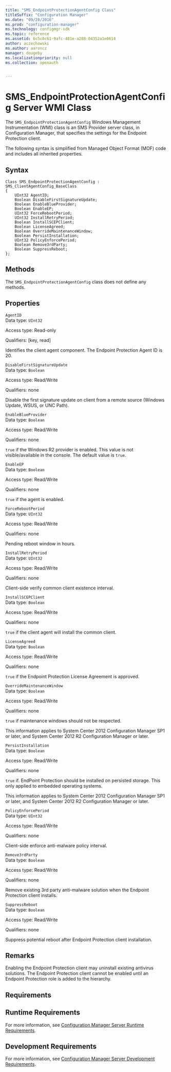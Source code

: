 ```yaml
---
title: "SMS_EndpointProtectionAgentConfig Class"
titleSuffix: "Configuration Manager"
ms.date: "09/20/2016"
ms.prod: "configuration-manager"
ms.technology: configmgr-sdk
ms.topic: reference
ms.assetid: 6c5c8c61-9afc-481e-a288-04352a1e0614
author: aczechowski
ms.author: aaroncz
manager: dougeby
ms.localizationpriority: null
ms.collection: openauth


---
```

# SMS_EndpointProtectionAgentConfig Server WMI Class
The `SMS_EndpointProtectionAgentConfig` Windows Management Instrumentation (WMI) class is an SMS Provider server class, in Configuration Manager, that specifies the settings for the Endpoint Protection client.  

 The following syntax is simplified from Managed Object Format (MOF) code and includes all inherited properties.  

## Syntax  

```  
Class SMS_EndpointProtectionAgentConfig : SMS_ClientAgentConfig_BaseClass  
{  
    UInt32 AgentID;  
    Boolean DisableFirstSignatureUpdate;  
    Boolean EnableBlueProvider;  
    Boolean EnableEP;  
    UInt32 ForceRebootPeriod;  
    UInt32 InstallRetryPeriod;  
    Boolean InstallSCEPClient;  
    Boolean LicenseAgreed;  
    Boolean OverrideMaintenanceWindow;  
    Boolean PersistInstallation;  
    UInt32 PolicyEnforcePeriod;  
    Boolean Remove3rdParty;  
    Boolean SuppressReboot;  
};  
```  

## Methods  
 The `SMS_EndpointProtectionAgentConfig` class does not define any methods.  

## Properties  
 `AgentID`  
 Data type: `UInt32`  

 Access type: Read-only  

 Qualifiers: [key, read]  

 Identifies the client agent component. The Endpoint Protection Agent ID is 20.  

 `DisableFirstSignatureUpdate`  
 Data type: `Boolean`  

 Access type: Read/Write  

 Qualifiers: none  

 Disable the first signature update on client from a remote source (Windows Update, WSUS, or UNC Path).  

 `EnableBlueProvider`  
 Data type: `Boolean`  

 Access type: Read/Write  

 Qualifiers: none  

 `true` if the Windows R2 provider is enabled. This value is not visible/available in the console. The default value is `true`.  

 `EnableEP`  
 Data type: `Boolean`  

 Access type: Read/Write  

 Qualifiers: none  

 `true` if the agent is enabled.  

 `ForceRebootPeriod`  
 Data type: `UInt32`  

 Access type: Read/Write  

 Qualifiers: none  

 Pending reboot window in hours.  

 `InstallRetryPeriod`  
 Data type: `UInt32`  

 Access type: Read/Write  

 Qualifiers: none  

 Client-side verify common client existence interval.  

 `InstallSCEPClient`  
 Data type: `Boolean`  

 Access type: Read/Write  

 Qualifiers: none  

 `true` if the client agent will install the common client.  

 `LicenseAgreed`  
 Data type: `Boolean`  

 Access type: Read/Write  

 Qualifiers: none  

 `true` if the Endpoint Protection License Agreement is approved.  

 `OverrideMaintenanceWindow`  
 Data type: `Boolean`  

 Access type: Read/Write  

 Qualifiers: none  

 `true` if maintenance windows should not be respected.  

 This information applies to System Center 2012 Configuration Manager SP1 or later, and System Center 2012 R2 Configuration Manager or later.  

 `PersistInstallation`  
 Data type: `Boolean`  

 Access type: Read/Write  

 Qualifiers: none  

 `true` if. EndPoint Protection should be installed on persisted storage. This only applied to embedded operating systems.  

 This information applies to System Center 2012 Configuration Manager SP1 or later, and System Center 2012 R2 Configuration Manager or later.  

 `PolicyEnforcePeriod`  
 Data type: `UInt32`  

 Access type: Read/Write  

 Qualifiers: none  

 Client-side enforce anti-malware policy interval.  

 `Remove3rdParty`  
 Data type: `Boolean`  

 Access type: Read/Write  

 Qualifiers: none  

 Remove existing 3rd party anti-malware solution when the Endpoint Protection client installs.  

 `SuppressReboot`  
 Data type: `Boolean`  

 Access type: Read/Write  

 Qualifiers: none  

 Suppress potential reboot after Endpoint Protection client installation.  

## Remarks  
 Enabling the Endpoint Protection client may uninstall existing antivirus solutions.  The Endpoint Protection client cannot be enabled until an Endpoint Protection role is added to the hierarchy.  

## Requirements  

## Runtime Requirements  
 For more information, see [Configuration Manager Server Runtime Requirements](../../../../../develop/core/reqs/server-runtime-requirements.md).  

## Development Requirements  
 For more information, see [Configuration Manager Server Development Requirements](../../../../../develop/core/reqs/server-development-requirements.md).
